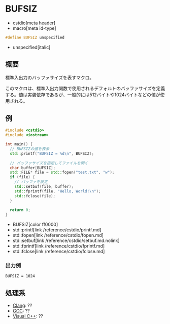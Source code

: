 # BUFSIZ
* cstdio[meta header]
* macro[meta id-type]

```cpp
#define BUFSIZ unspecified
```
* unspecified[italic]

## 概要
標準入出力のバッファサイズを表すマクロ。

このマクロは、標準入出力関数で使用されるデフォルトのバッファサイズを定義する。値は実装依存であるが、一般的には512バイトや1024バイトなどの値が使用される。

## 例
```cpp example
#include <cstdio>
#include <iostream>

int main() {
  // BUFSIZの値を表示
  std::printf("BUFSIZ = %d\n", BUFSIZ);
  
  // バッファサイズを指定してファイルを開く
  char buffer[BUFSIZ];
  std::FILE* file = std::fopen("test.txt", "w");
  if (file) {
    // バッファを設定
    std::setbuf(file, buffer);
    std::fprintf(file, "Hello, World!\n");
    std::fclose(file);
  }
  
  return 0;
}
```
* BUFSIZ[color ff0000]
* std::printf[link /reference/cstdio/printf.md]
* std::fopen[link /reference/cstdio/fopen.md]
* std::setbuf[link /reference/cstdio/setbuf.md.nolink]
* std::fprintf[link /reference/cstdio/fprintf.md]
* std::fclose[link /reference/cstdio/fclose.md]

### 出力例
```
BUFSIZ = 1024
```

## 処理系

- [Clang](/implementation.md#clang): ??
- [GCC](/implementation.md#gcc): ??
- [Visual C++](/implementation.md#visual_cpp): ??
